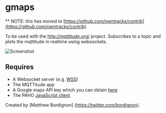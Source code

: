 # gmaps

** NOTE: this has moved to [https://github.com/owntracks/contrib](https://github.com/owntracks/contrib)

To be used with the http://mqttitude.org/ project. Subscribes to a topic and plots the mqttitude in realtime using websockets.

![Screenshot](screenshot.jpg)

## Requires

* A Websocket server (e.g. [WSS])
* The MQTTitude app
* A Google maps API key which you can obtain [here](https://code.google.com/apis/console)
* The PAHO [JavaScript client](http://git.eclipse.org/c/paho/org.eclipse.paho.mqtt.javascript.git/plain/src/mqttws31.js)


Created by [Matthew Bordignon] (https://twitter.com/bordignon).

  [wss]: https://github.com/stylpen/WSS/tree/mqtt
